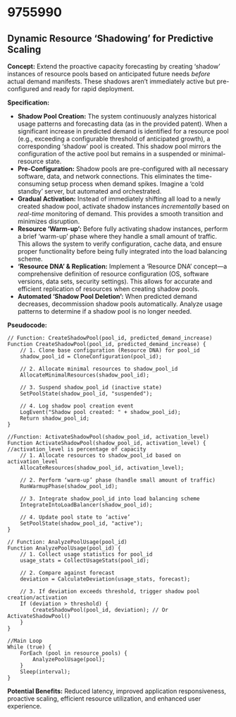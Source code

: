 # 9755990

## Dynamic Resource ‘Shadowing’ for Predictive Scaling

**Concept:** Extend the proactive capacity forecasting by creating ‘shadow’ instances of resource pools based on anticipated future needs *before* actual demand manifests. These shadows aren’t immediately active but pre-configured and ready for rapid deployment.

**Specification:**

*   **Shadow Pool Creation:**  The system continuously analyzes historical usage patterns and forecasting data (as in the provided patent). When a significant increase in predicted demand is identified for a resource pool (e.g., exceeding a configurable threshold of anticipated growth), a corresponding ‘shadow’ pool is created. This shadow pool mirrors the configuration of the active pool but remains in a suspended or minimal-resource state.
*   **Pre-Configuration:**  Shadow pools are pre-configured with all necessary software, data, and network connections. This eliminates the time-consuming setup process when demand spikes. Imagine a ‘cold standby’ server, but automated and orchestrated.
*   **Gradual Activation:** Instead of immediately shifting all load to a newly created shadow pool, activate shadow instances *incrementally* based on *real-time* monitoring of demand. This provides a smooth transition and minimizes disruption.
*   **Resource ‘Warm-up’:** Before fully activating shadow instances, perform a brief ‘warm-up’ phase where they handle a small amount of traffic. This allows the system to verify configuration, cache data, and ensure proper functionality before being fully integrated into the load balancing scheme.
*   **‘Resource DNA’ & Replication:**  Implement a ‘Resource DNA’ concept—a comprehensive definition of resource configuration (OS, software versions, data sets, security settings).  This allows for accurate and efficient replication of resources when creating shadow pools.
*   **Automated ‘Shadow Pool Deletion’:**  When predicted demand decreases, decommission shadow pools automatically. Analyze usage patterns to determine if a shadow pool is no longer needed.

**Pseudocode:**

```
// Function: CreateShadowPool(pool_id, predicted_demand_increase)
Function CreateShadowPool(pool_id, predicted_demand_increase) {
    // 1. Clone base configuration (Resource DNA) for pool_id
    shadow_pool_id = CloneConfiguration(pool_id);

    // 2. Allocate minimal resources to shadow_pool_id
    AllocateMinimalResources(shadow_pool_id);

    // 3. Suspend shadow_pool_id (inactive state)
    SetPoolState(shadow_pool_id, "suspended");

    // 4. Log shadow pool creation event
    LogEvent("Shadow pool created: " + shadow_pool_id);
    Return shadow_pool_id;
}

//Function: ActivateShadowPool(shadow_pool_id, activation_level)
Function ActivateShadowPool(shadow_pool_id, activation_level) { //activation_level is percentage of capacity
    // 1. Allocate resources to shadow_pool_id based on activation_level
    AllocateResources(shadow_pool_id, activation_level);

    // 2. Perform ‘warm-up’ phase (handle small amount of traffic)
    RunWarmupPhase(shadow_pool_id);

    // 3. Integrate shadow_pool_id into load balancing scheme
    IntegrateIntoLoadBalancer(shadow_pool_id);

    // 4. Update pool state to ‘active’
    SetPoolState(shadow_pool_id, "active");
}

// Function: AnalyzePoolUsage(pool_id)
Function AnalyzePoolUsage(pool_id) {
    // 1. Collect usage statistics for pool_id
    usage_stats = CollectUsageStats(pool_id);

    // 2. Compare against forecast
    deviation = CalculateDeviation(usage_stats, forecast);

    // 3. If deviation exceeds threshold, trigger shadow pool creation/activation
    If (deviation > threshold) {
        CreateShadowPool(pool_id, deviation); // Or ActivateShadowPool()
    }
}

//Main Loop
While (true) {
    ForEach (pool in resource_pools) {
        AnalyzePoolUsage(pool);
    }
    Sleep(interval);
}
```

**Potential Benefits:** Reduced latency, improved application responsiveness, proactive scaling, efficient resource utilization, and enhanced user experience.